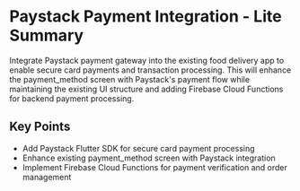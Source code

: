 # Paystack Payment Integration - Lite Summary

Integrate Paystack payment gateway into the existing food delivery app to enable secure card payments and transaction processing. This will enhance the payment_method screen with Paystack's payment flow while maintaining the existing UI structure and adding Firebase Cloud Functions for backend payment processing.

## Key Points
- Add Paystack Flutter SDK for secure card payment processing
- Enhance existing payment_method screen with Paystack integration
- Implement Firebase Cloud Functions for payment verification and order management